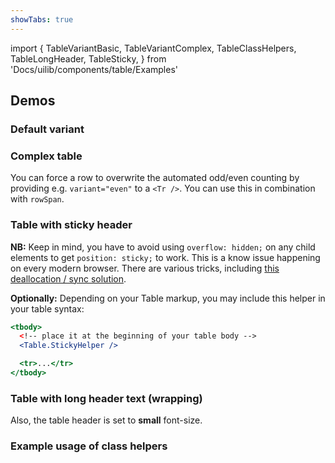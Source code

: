 ```yaml
---
showTabs: true
---
```


import {
TableVariantBasic,
TableVariantComplex,
TableClassHelpers,
TableLongHeader,
TableSticky,
} from 'Docs/uilib/components/table/Examples'

## Demos

### Default variant

<TableVariantBasic />

### Complex table

You can force a row to overwrite the automated odd/even counting by providing e.g. `variant="even"` to a `<Tr />`. You can use this in combination with `rowSpan`.

<TableVariantComplex />

### Table with sticky header

**NB:** Keep in mind, you have to avoid using `overflow: hidden;` on any child elements to get `position: sticky;` to work. This is a know issue happening on every modern browser. There are various tricks, including [this deallocation / sync solution](https://uxdesign.cc/position-stuck-96c9f55d9526).

**Optionally:** Depending on your Table markup, you may include this helper in your table syntax:

```jsx
<tbody>
  <!-- place it at the beginning of your table body -->
  <Table.StickyHelper />

  <tr>...</tr>
</tbody>
```

<TableSticky />

### Table with long header text (wrapping)

Also, the table header is set to **small** font-size.

<TableLongHeader />

### Example usage of class helpers

<TableClassHelpers />
